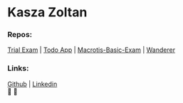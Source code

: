 # **Kasza Zoltan**

### **Repos:**<br>
[Trial Exam](https://github.com/Zoznyak/exam-trial-basics.git) |
[Todo App](https://github.com/Zoznyak/todo-app.git) |
[Macrotis-Basic-Exam](https://github.com/Zoznyak/macrotis-basic-exam.git) |
[Wanderer](https://github.com/Zoznyak/wanderer-cs.git)

### **Links:**<br>
[Github](http://github.com/Zoznyak) | 
[Linkedin](http://www.linkedin.com/in/zoltán-kasza-9600415b)<br>
:robot:
:car:
